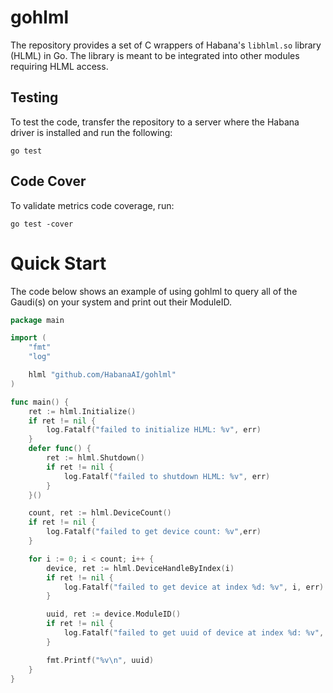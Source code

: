 # gohlml
The repository provides a set of C wrappers of Habana's `libhlml.so` library (HLML) in Go. The library is meant to be integrated into other modules requiring HLML access.

## Testing
To test the code, transfer the repository to a server where the Habana driver is installed and run the following: 
```shell
go test
```

## Code Cover
To validate metrics code coverage, run: 
```shell
go test -cover
```

# Quick Start
The code below shows an example of using gohlml to query all of the Gaudi(s) on your system and print out their ModuleID.

```go
package main

import (
	"fmt"
	"log"

	hlml "github.com/HabanaAI/gohlml"
)

func main() {
	ret := hlml.Initialize()
	if ret != nil {
		log.Fatalf("failed to initialize HLML: %v", err)
	}
	defer func() {
		ret := hlml.Shutdown()
		if ret != nil {
			log.Fatalf("failed to shutdown HLML: %v", err)
		}
	}()

	count, ret := hlml.DeviceCount()
	if ret != nil {
		log.Fatalf("failed to get device count: %v",err)
	}

	for i := 0; i < count; i++ {
		device, ret := hlml.DeviceHandleByIndex(i)
		if ret != nil {
			log.Fatalf("failed to get device at index %d: %v", i, err)
		}

		uuid, ret := device.ModuleID()
		if ret != nil {
			log.Fatalf("failed to get uuid of device at index %d: %v", i, err)
		}

		fmt.Printf("%v\n", uuid)
	}
}
```